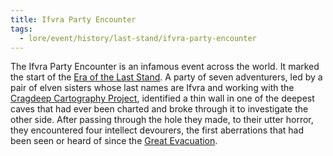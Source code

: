 ```yaml
---
title: Ifvra Party Encounter
tags:
  - lore/event/history/last-stand/ifvra-party-encounter
---
```


The Ifvra Party Encounter is an infamous event across the world. It marked the start of the [Era of the Last Stand](index.md). A party of seven adventurers, led by a pair of elven sisters whose last names are Ifvra and working with the [Cragdeep Cartography Project](../../../creature/org/trade/cragdeep-cartography.md), identified a thin wall in one of the deepest caves that had ever been charted and broke through it to investigate the other side. After passing through the hole they made, to their utter horror, they encountered four intellect devourers, the first aberrations that had been seen or heard of since the [Great Evacuation](../void/great-evacuation.md).
